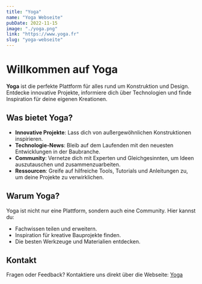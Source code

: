 ```yaml
---
title: "Yoga"
name: "Yoga Webseite"
pubDate: 2022-11-15
image: "./yoga.png"
link: "https://www.yoga.fr"
slug: "yoga-webseite"
---
```


# Willkommen auf Yoga

**Yoga** ist die perfekte Plattform für alles rund um Konstruktion und Design. Entdecke innovative Projekte, informiere dich über Technologien und finde Inspiration für deine eigenen Kreationen.

## Was bietet Yoga?

- **Innovative Projekte**: Lass dich von außergewöhnlichen Konstruktionen inspirieren.
- **Technologie-News**: Bleib auf dem Laufenden mit den neuesten Entwicklungen in der Baubranche.
- **Community**: Vernetze dich mit Experten und Gleichgesinnten, um Ideen auszutauschen und zusammenzuarbeiten.
- **Ressourcen**: Greife auf hilfreiche Tools, Tutorials und Anleitungen zu, um deine Projekte zu verwirklichen.

## Warum Yoga?

Yoga ist nicht nur eine Plattform, sondern auch eine Community. Hier kannst du:
- Fachwissen teilen und erweitern.
- Inspiration für kreative Bauprojekte finden.
- Die besten Werkzeuge und Materialien entdecken.

## Kontakt

Fragen oder Feedback? Kontaktiere uns direkt über die Webseite: [Yoga](https://www.yoga.fr)

